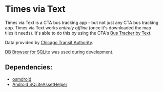# Times via Text
Times via Text is a CTA bus tracking app - but not just any CTA bus tracking app.
Times via Text works *entirely offline* (once it's downloaded the map tiles it needs).
It's able to do this by using the CTA's [Bus Tracker by Text](http://www.transitchicago.com/riding_cta/how_to_guides/bustrackertext.aspx).

Data provided by [Chicago Transit Authority](http://transitchicago.com).

[DB Browser for SQLite](https://github.com/sqlitebrowser/sqlitebrowser) was used during development.

## Dependencies:

* [osmdroid](https://github.com/osmdroid/osmdroid)
* [Android SQLiteAssetHelper](https://github.com/jgilfelt/android-sqlite-asset-helper)
